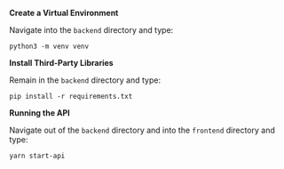 **Create a Virtual Environment**

Navigate into the `backend` directory and type:

`python3 -m venv venv`

**Install Third-Party Libraries**

Remain in the `backend` directory and type:

`pip install -r requirements.txt`

**Running the API**

Navigate out of the `backend` directory and into the `frontend` directory and type:

`yarn start-api`




